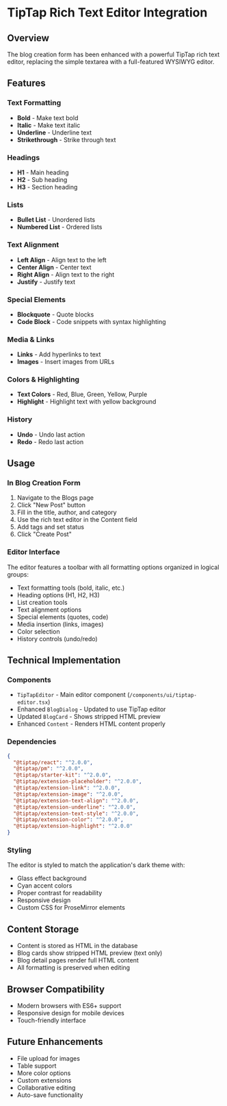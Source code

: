 # TipTap Rich Text Editor Integration

## Overview

The blog creation form has been enhanced with a powerful TipTap rich text editor, replacing the simple textarea with a full-featured WYSIWYG editor.

## Features

### Text Formatting

- **Bold** - Make text bold
- **Italic** - Make text italic
- **Underline** - Underline text
- **Strikethrough** - Strike through text

### Headings

- **H1** - Main heading
- **H2** - Sub heading
- **H3** - Section heading

### Lists

- **Bullet List** - Unordered lists
- **Numbered List** - Ordered lists

### Text Alignment

- **Left Align** - Align text to the left
- **Center Align** - Center text
- **Right Align** - Align text to the right
- **Justify** - Justify text

### Special Elements

- **Blockquote** - Quote blocks
- **Code Block** - Code snippets with syntax highlighting

### Media & Links

- **Links** - Add hyperlinks to text
- **Images** - Insert images from URLs

### Colors & Highlighting

- **Text Colors** - Red, Blue, Green, Yellow, Purple
- **Highlight** - Highlight text with yellow background

### History

- **Undo** - Undo last action
- **Redo** - Redo last action

## Usage

### In Blog Creation Form

1. Navigate to the Blogs page
2. Click "New Post" button
3. Fill in the title, author, and category
4. Use the rich text editor in the Content field
5. Add tags and set status
6. Click "Create Post"

### Editor Interface

The editor features a toolbar with all formatting options organized in logical groups:

- Text formatting tools (bold, italic, etc.)
- Heading options (H1, H2, H3)
- List creation tools
- Text alignment options
- Special elements (quotes, code)
- Media insertion (links, images)
- Color selection
- History controls (undo/redo)

## Technical Implementation

### Components

- `TipTapEditor` - Main editor component (`/components/ui/tiptap-editor.tsx`)
- Enhanced `BlogDialog` - Updated to use TipTap editor
- Updated `BlogCard` - Shows stripped HTML preview
- Enhanced `Content` - Renders HTML content properly

### Dependencies

```json
{
  "@tiptap/react": "^2.0.0",
  "@tiptap/pm": "^2.0.0",
  "@tiptap/starter-kit": "^2.0.0",
  "@tiptap/extension-placeholder": "^2.0.0",
  "@tiptap/extension-link": "^2.0.0",
  "@tiptap/extension-image": "^2.0.0",
  "@tiptap/extension-text-align": "^2.0.0",
  "@tiptap/extension-underline": "^2.0.0",
  "@tiptap/extension-text-style": "^2.0.0",
  "@tiptap/extension-color": "^2.0.0",
  "@tiptap/extension-highlight": "^2.0.0"
}
```

### Styling

The editor is styled to match the application's dark theme with:

- Glass effect background
- Cyan accent colors
- Proper contrast for readability
- Responsive design
- Custom CSS for ProseMirror elements

## Content Storage

- Content is stored as HTML in the database
- Blog cards show stripped HTML preview (text only)
- Blog detail pages render full HTML content
- All formatting is preserved when editing

## Browser Compatibility

- Modern browsers with ES6+ support
- Responsive design for mobile devices
- Touch-friendly interface

## Future Enhancements

- File upload for images
- Table support
- More color options
- Custom extensions
- Collaborative editing
- Auto-save functionality
